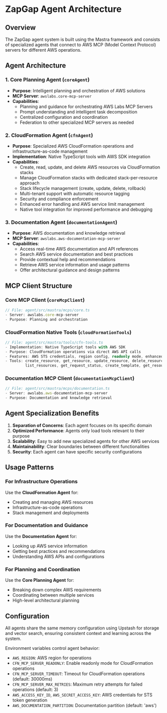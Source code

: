 # ZapGap Agent Architecture

## Overview

The ZapGap agent system is built using the Mastra framework and consists of specialized agents that connect to AWS MCP (Model Context Protocol) servers for different AWS operations.

## Agent Architecture

### 1. Core Planning Agent (`coreAgent`)
- **Purpose**: Intelligent planning and orchestration of AWS solutions
- **MCP Server**: `awslabs.core-mcp-server`
- **Capabilities**:
  - Planning and guidance for orchestrating AWS Labs MCP Servers
  - Prompt understanding and intelligent task decomposition
  - Centralized configuration and coordination
  - Federation to other specialized MCP servers as needed

### 2. CloudFormation Agent (`cfnAgent`)
- **Purpose**: Specialized AWS CloudFormation operations and infrastructure-as-code management
- **Implementation**: Native TypeScript tools with AWS SDK integration
- **Capabilities**:
  - Create, read, update, and delete AWS resources via CloudFormation stacks
  - Manage CloudFormation stacks with dedicated stack-per-resource approach
  - Stack lifecycle management (create, update, delete, rollback)
  - Multi-tenant support with automatic resource tagging
  - Security and compliance enforcement
  - Enhanced error handling and AWS service limit management
  - Native tool integration for improved performance and debugging

### 3. Documentation Agent (`documentationAgent`)
- **Purpose**: AWS documentation and knowledge retrieval
- **MCP Server**: `awslabs.aws-documentation-mcp-server`
- **Capabilities**:
  - Access real-time AWS documentation and API references
  - Search AWS service documentation and best practices
  - Provide contextual help and recommendations
  - Retrieve AWS service information and usage patterns
  - Offer architectural guidance and design patterns

## MCP Client Structure

### Core MCP Client (`coreMcpClient`)
```typescript
// File: agent/src/mastra/mcps/core.ts
- Server: awslabs.core-mcp-server
- Purpose: Planning and orchestration
```

### CloudFormation Native Tools (`cloudFormationTools`)
```typescript
// File: agent/src/mastra/tools/cfn-tools.ts
- Implementation: Native TypeScript tools with AWS SDK
- Purpose: CloudFormation operations via direct AWS API calls
- Features: AWS STS credentials, region config, readonly mode, enhanced error handling
- Tools: create_resource, get_resource, update_resource, delete_resource,
         list_resources, get_request_status, create_template, get_resource_schema_information
```

### Documentation MCP Client (`documentationMcpClient`)
```typescript
// File: agent/src/mastra/mcps/documentation.ts
- Server: awslabs.aws-documentation-mcp-server
- Purpose: Documentation and knowledge retrieval
```

## Agent Specialization Benefits

1. **Separation of Concerns**: Each agent focuses on its specific domain
2. **Optimized Performance**: Agents only load tools relevant to their purpose
3. **Scalability**: Easy to add new specialized agents for other AWS services
4. **Maintainability**: Clear boundaries between different functionalities
5. **Security**: Each agent can have specific security configurations

## Usage Patterns

### For Infrastructure Operations
Use the **CloudFormation Agent** for:
- Creating and managing AWS resources
- Infrastructure-as-code operations
- Stack management and deployments

### For Documentation and Guidance
Use the **Documentation Agent** for:
- Looking up AWS service information
- Getting best practices and recommendations
- Understanding AWS APIs and configurations

### For Planning and Coordination
Use the **Core Planning Agent** for:
- Breaking down complex AWS requirements
- Coordinating between multiple services
- High-level architectural planning

## Configuration

All agents share the same memory configuration using Upstash for storage and vector search, ensuring consistent context and learning across the system.

Environment variables control agent behavior:
- `AWS_REGION`: AWS region for operations
- `CFN_MCP_SERVER_READONLY`: Enable readonly mode for CloudFormation operations
- `CFN_MCP_SERVER_TIMEOUT`: Timeout for CloudFormation operations (default: 30000ms)
- `CFN_MCP_SERVER_MAX_RETRIES`: Maximum retry attempts for failed operations (default: 3)
- `AWS_ACCESS_KEY_ID`, `AWS_SECRET_ACCESS_KEY`: AWS credentials for STS token generation
- `AWS_DOCUMENTATION_PARTITION`: Documentation partition (default: 'aws')
